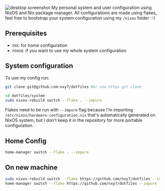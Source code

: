![desktop screenshot](https://i.imgur.com/QDRmI8r.png)
My personal system and user configuration using NixOS and Nix package manager.
All configurations are made using flakes, feel free to bootstrap your system
configuration using my `/nixos` folder :-) 

## Prerequisites
- nix: for home configuration
- nixos: if you want to use my whole system configuration

## System configuration

To use my config run:
```bash
git clone git@github.com:nxy7/dotfiles #or use https git clone
  
cd dotfiles/system
sudo nixos-rebuild switch --flake . --impure
```

Flakes need to be run with `--impure` flag because I'm importing `/etc/nixos/hardware-configuration.nix` 
that's automatically generated on NixOS system, but I don't keep it in the repository for more portable
configuration.

## Home Config
```bash
home-manager switch --flake . --impure
```

## On new machine
```bash
sudo nixos-rebuild switch --flake https://github.com/nxy7/dotfiles --impure
home-manager switch --flake https://github.com/nxy7/dotfiles --impure
```
